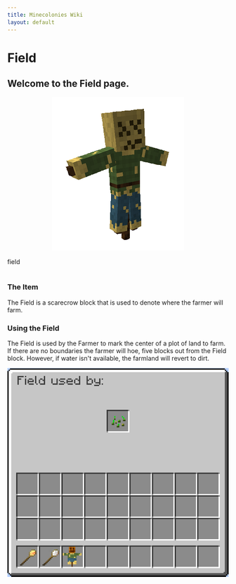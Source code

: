 ```yaml
---
title: Minecolonies Wiki
layout: default
---
```

# Field 

## Welcome to the Field page. 

<div class="infobox box text-center">
    <p style="text-align:center;"><img src="../../assets/images/items/field.png" alt="Field"></p>
    <recipe>field</recipe>
</div>
<br>

### The Item

The Field is a scarecrow block that is used to denote where the farmer will farm. 
<br>

### Using the Field

The Field is used by the Farmer to mark the center of a plot of land to farm. If there are no boundaries the farmer will hoe, five blocks out from the Field block. However, if water isn't available, the farmland will revert to dirt. 
 
<p style="text-align:center;"><img src="../../assets/images/items/fieldgui.png" alt="Field GUI"></p>
